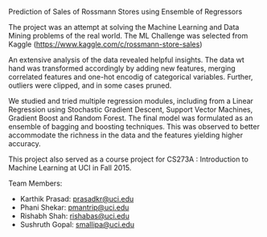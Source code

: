 Prediction of Sales of Rossmann Stores using Ensemble of Regressors

The project was an attempt at solving the Machine Learning and Data Mining problems of the real world. The ML Challenge was selected from Kaggle (https://www.kaggle.com/c/rossmann-store-sales)

An extensive analysis of the data revealed helpful insights. The data wt hand was transformed accordingly by adding new features, merging correlated features and one-hot encodig of categorical variables. Further, outliers were clipped, and in some cases pruned.

We studied and tried multiple regression modules, including from a Linear Regression using Stochastic Gradient
Descent, Support Vector Machines, Gradient Boost and Random Forest. The final model was formulated as an ensemble of bagging and boosting techniques. This was observed to better accommodate the richness in the data and the features yielding
higher accuracy.

This project also served as a course project for CS273A : Introduction to Machine Learning at UCI in Fall 2015.

Team Members:
- Karthik Prasad: prasadkr@uci.edu
- Phani Shekar: pmantrip@uci.edu
- Rishabh Shah: rishabas@uci.edu
- Sushruth Gopal: smallipa@uci.edu
